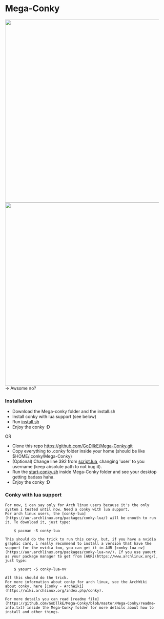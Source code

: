 # Mega-Conky

 <img src="https://github.com/GoDllkE/Mega-Conky/blob/master/Mega-Conky/Pictures/Mega-Conky-Desktop.png" width="600px">
 
<img src="https://github.com/GoDllkE/Mega-Conky/blob/master/Mega-Conky/Pictures/Mega-Conky-Wireless.png" width="600px">
-> Awsome no?

### Installation
- Download the Mega-conky folder and the install.sh
- Install conky with lua support (see below)
- Run [install.sh](https://github.com/GoDllkE/Mega-Conky/blob/master/install.sh)
- Enjoy the conky :D
     
OR
    
- Clone this repo https://github.com/GoDllkE/Mega-Conky.git
- Copy everything to .conky folder inside your home (should be like $HOME/.conky/Mega-Conky)
- (Optional) Change line 392 from [script.lua](https://github.com/GoDllkE/Mega-Conky/blob/master/Mega-Conky/Scripts/script.lua), changing 'user' to you username (keep absolute path to not bug it).
- Run the [start-conky.sh](https://github.com/GoDllkE/Mega-Conky/blob/master/Mega-Conky/start-conky.sh) inside Mega-Conky folder and see your desktop getting badass haha.
- Enjoy the conky :D
    
### Conky with lua support
    For now, i can say only for Arch linux users because it's the only system i tested until now. Need a conky with lua support. 
    For arch linux users, the [conky-lua](https://aur.archlinux.org/packages/conky-lua/) will be enouth to run it. To download it, just type:
    
        $ pacman -S conky-lua
    
    This should do the trick to run this conky, but, if you have a nvidia graphic card, i really recommend to install a version that have the support for the nvidia too, you can get it in AUR [conky-lua-nv](https://aur.archlinux.org/packages/conky-lua-nv/). If you use yaourt as your package manager to get from [AUR](https://www.archlinux.org/), just type:
    
        $ yaourt -S conky-lua-nv 
    
    All this should do the trick.
    For more information about conky for arch linux, see the ArchWiki about conky, here [Conky - ArchWiki](https://wiki.archlinux.org/index.php/conky).
    
    For more details you can read [readme file](https://github.com/GoDllkE/Mega-Conky/blob/master/Mega-Conky/readme-info.txt) inside the Mega-Conky folder for more details about how to install and other things.

